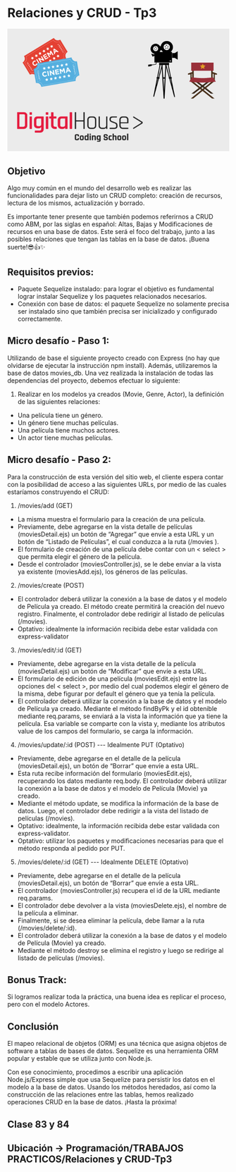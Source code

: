 # Relaciones y CRUD - Tp3

![portada](public/img/cover.png)

## Objetivo
Algo muy común en el mundo del desarrollo web es realizar las funcionalidades para dejar
listo un CRUD completo: creación de recursos, lectura de los mismos, actualización y
borrado.

Es importante tener presente que también podemos referirnos a CRUD como ABM, por las
siglas en español: Altas, Bajas y Modificaciones de recursos en una base de datos. Este será
el foco del trabajo, junto a las posibles relaciones que tengan las tablas en la base de datos.
¡Buena suerte!😎👍✨

## Requisitos previos:
- Paquete Sequelize instalado: para lograr el objetivo es fundamental lograr instalar
Sequelize y los paquetes relacionados necesarios.
- Conexión con base de datos: el paquete Sequelize no solamente precisa ser
instalado sino que también precisa ser inicializado y configurado correctamente.

## Micro desafío - Paso 1:
Utilizando de base el siguiente proyecto creado con Express (no hay que olvidarse de
ejecutar la instrucción npm install). Además, utilizaremos la base de datos movies_db.
Una vez realizada la instalación de todas las dependencias del proyecto, debemos
efectuar lo siguiente:

1. Realizar en los modelos ya creados (Movie, Genre, Actor), la definición de las
siguientes relaciones:
- Una película tiene un género.
- Un género tiene muchas películas.
- Una película tiene muchos actores.
- Un actor tiene muchas películas.

## Micro desafío - Paso 2:
Para la construcción de esta versión del sitio web, el cliente espera contar con la posibilidad
de acceso a las siguientes URLs, por medio de las cuales estaríamos construyendo el
CRUD:

1. /movies/add (GET)
- La misma muestra el formulario para la creación de una película.
- Previamente, debe agregarse en la vista detalle de películas
(moviesDetail.ejs) un botón de “Agregar” que envíe a esta URL y un botón
de “Listado de Películas”, el cual conduzca a la ruta (/movies ).
- El formulario de creación de una película debe contar con un < select > que
permita elegir el género de la película.
- Desde el controlador (moviesController.js), se le debe enviar a la vista ya
existente (moviesAdd.ejs), los géneros de las películas.
2. /movies/create (POST)
- El controlador deberá utilizar la conexión a la base de datos y el modelo de
Película ya creado. El método create permitirá la creación del nuevo registro.
Finalmente, el controlador debe redirigir al listado de películas (/movies).
- Optativo: idealmente la información recibida debe estar validada con
express-validator
3. /movies/edit/:id (GET)
- Previamente, debe agregarse en la vista detalle de la película
(moviesDetail.ejs) un botón de “Modificar” que envíe a esta URL.
- El formulario de edición de una película (moviesEdit.ejs) entre las opciones
del < select >, por medio del cual podemos elegir el género de la misma, debe
figurar por default el género que ya tenía la película.
- El controlador deberá utilizar la conexión a la base de datos y el modelo de
Película ya creado. Mediante el método findByPk y el id obtenible mediante
req.params, se enviará a la vista la información que ya tiene la película. Esa
variable se comparte con la vista y, mediante los atributos value de los
campos del formulario, se carga la información.
4. /movies/update/:id (POST) --- Idealmente PUT (Optativo)
- Previamente, debe agregarse en el detalle de la película (moviesDetail.ejs),
un botón de “Borrar” que envíe a esta URL.
- Esta ruta recibe información del formulario (moviesEdit.ejs), recuperando
los datos mediante req.body. El controlador deberá utilizar la conexión a la
base de datos y el modelo de Película (Movie) ya creado.
- Mediante el método update, se modifica la información de la base de datos.
Luego, el controlador debe redirigir a la vista del listado de películas
(/movies).
- Optativo: idealmente, la información recibida debe estar validada con
express-validator.
- Optativo: utilizar los paquetes y modificaciones necesarias para que el
método responda al pedido por PUT.
5. /movies/delete/:id (GET) --- Idealmente DELETE (Optativo)
- Previamente, debe agregarse en el detalle de la película (moviesDetail.ejs),
un botón de “Borrar” que envíe a esta URL.
- El controlador (moviesController.js) recupera el id de la URL mediante
req.params.
- El controlador debe devolver a la vista (moviesDelete.ejs), el nombre de la
película a eliminar.
- Finalmente, si se desea eliminar la película, debe llamar a la ruta
(/movies/delete/:id).
- El controlador deberá utilizar la conexión a la base de datos y el modelo de
Película (Movie) ya creado.
- Mediante el método destroy se elimina el registro y luego se redirige al
listado de películas (/movies).

## Bonus Track:
Si logramos realizar toda la práctica, una buena idea es replicar el proceso, pero con el
modelo Actores.

## Conclusión
El mapeo relacional de objetos (ORM) es una técnica que asigna objetos de software a
tablas de bases de datos. Sequelize es una herramienta ORM popular y estable que se
utiliza junto con Node.js.

Con ese conocimiento, procedimos a escribir una aplicación Node.js/Express simple que
usa Sequelize para persistir los datos en el modelo a la base de datos. Usando los métodos
heredados, así como la construcción de las relaciones entre las tablas, hemos realizado
operaciones CRUD en la base de datos.
¡Hasta la próxima!

## Clase 83 y 84

## Ubicación -> Programación/TRABAJOS PRACTICOS/Relaciones y CRUD-Tp3
